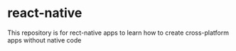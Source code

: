 # react-native
This repository is for rect-native apps to learn how to create cross-platform apps without native code
